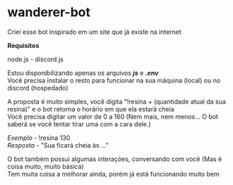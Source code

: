 # wanderer-bot
Criei esse bot inspirado em um site que já existe na internet

**Requisitos**

node.js - discord.js

Estou disponibilizando apenas os arquivos **_js_** e **_.env_**<br>
Você precisa instalar o resto para funcionar na sua máquina (local) ou no discord (hospedado)

A proposta é muito simples, você digita "!resina + (quantidade atual da sua resina)" e o bot retorna o horário em que ela estará cheia<br>
Você precisa digitar um valor de 0 a 160 (Nem mais, nem menos... O bot saberá se você tentar tirar uma com a cara dele.)

*Exemplo* - !resina 130<br>
*Resposta* - "Sua ficará cheia às ..."

O bot também possui algumas interações, conversando com você (Mas é coisa muito, muito básica)<br>
Tem muita coisa a melhorar ainda, porém já está funcionando muito bem

